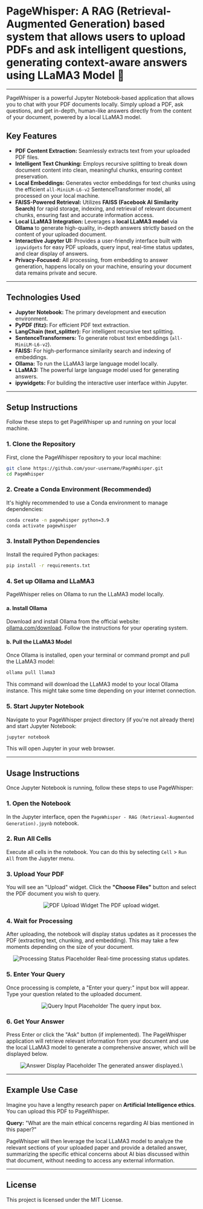 # PageWhisper: A RAG (Retrieval-Augmented Generation) based system that allows users to upload PDFs and ask intelligent questions, generating context-aware answers using LLaMA3 Model 🤖

-----

PageWhisper is a powerful Jupyter Notebook-based application that allows you to chat with your PDF documents locally. Simply upload a PDF, ask questions, and get in-depth, human-like answers directly from the content of your document, powered by a local LLaMA3 model.

## Key Features

  * **PDF Content Extraction:** Seamlessly extracts text from your uploaded PDF files.
  * **Intelligent Text Chunking:** Employs recursive splitting to break down document content into clean, meaningful chunks, ensuring context preservation.
  * **Local Embeddings:** Generates vector embeddings for text chunks using the efficient `all-MiniLM-L6-v2` SentenceTransformer model, all processed on your local machine.
  * **FAISS-Powered Retrieval:** Utilizes **FAISS (Facebook AI Similarity Search)** for rapid storage, indexing, and retrieval of relevant document chunks, ensuring fast and accurate information access.
  * **Local LLaMA3 Integration:** Leverages a **local LLaMA3 model** via **Ollama** to generate high-quality, in-depth answers strictly based on the content of your uploaded document.
  * **Interactive Jupyter UI:** Provides a user-friendly interface built with `ipywidgets` for easy PDF uploads, query input, real-time status updates, and clear display of answers.
  * **Privacy-Focused:** All processing, from embedding to answer generation, happens locally on your machine, ensuring your document data remains private and secure.

-----

## Technologies Used

  * **Jupyter Notebook:** The primary development and execution environment.
  * **PyPDF (fitz):** For efficient PDF text extraction.
  * **LangChain (text\_splitter):** For intelligent recursive text splitting.
  * **SentenceTransformers:** To generate robust text embeddings (`all-MiniLM-L6-v2`).
  * **FAISS:** For high-performance similarity search and indexing of embeddings.
  * **Ollama:** To run the LLaMA3 large language model locally.
  * **LLaMA3:** The powerful large language model used for generating answers.
  * **ipywidgets:** For building the interactive user interface within Jupyter.

-----

## Setup Instructions

Follow these steps to get PageWhisper up and running on your local machine.

### 1\. Clone the Repository

First, clone the PageWhisper repository to your local machine:

```bash
git clone https://github.com/your-username/PageWhisper.git
cd PageWhisper
```

### 2\. Create a Conda Environment (Recommended)

It's highly recommended to use a Conda environment to manage dependencies:

```bash
conda create -n pagewhisper python=3.9
conda activate pagewhisper
```

### 3\. Install Python Dependencies

Install the required Python packages:

```bash
pip install -r requirements.txt
```

### 4\. Set up Ollama and LLaMA3

PageWhisper relies on Ollama to run the LLaMA3 model locally.

#### a. Install Ollama

Download and install Ollama from the official website: [ollama.com/download](https://ollama.com/download). Follow the instructions for your operating system.

#### b. Pull the LLaMA3 Model

Once Ollama is installed, open your terminal or command prompt and pull the LLaMA3 model:

```bash
ollama pull llama3
```

This command will download the LLaMA3 model to your local Ollama instance. This might take some time depending on your internet connection.

### 5\. Start Jupyter Notebook

Navigate to your PageWhisper project directory (if you're not already there) and start Jupyter Notebook:

```bash
jupyter notebook
```

This will open Jupyter in your web browser.

-----

## Usage Instructions

Once Jupyter Notebook is running, follow these steps to use PageWhisper:

### 1\. Open the Notebook

In the Jupyter interface, open the `PageWhisper - RAG (Retrieval-Augmented Generation).jpynb` notebook.

### 2\. Run All Cells

Execute all cells in the notebook. You can do this by selecting `Cell` \> `Run All` from the Jupyter menu.

### 3\. Upload Your PDF

You will see an "Upload" widget. Click the **"Choose Files"** button and select the PDF document you wish to query.

<p align="center"\>
<img src="assets/UI.png" alt="PDF Upload Widget">
<br\>
<em\>The PDF upload widget.</em\>
</p\>

### 4\. Wait for Processing

After uploading, the notebook will display status updates as it processes the PDF (extracting text, chunking, and embedding). This may take a few moments depending on the size of your document.

<p align="center"\>
<img src="assets/Processing.png" alt="Processing Status Placeholder"\>
<br\>
<em\>Real-time processing status updates.</em\>
</p\>

### 5\. Enter Your Query

Once processing is complete, a "Enter your query:" input box will appear. Type your question related to the uploaded document.

<p align="center"\>
<img src="assets/Input.png" alt="Query Input Placeholder"\>
<br\>
<em\>The query input box.</em\>
</p\>

### 6\. Get Your Answer

Press Enter or click the "Ask" button (if implemented). The PageWhisper application will retrieve relevant information from your document and use the local LLaMA3 model to generate a comprehensive answer, which will be displayed below.

<p align="center"\>
<img src="assets/Output.png" alt="Answer Display Placeholder"\>
<br\>
<em\>The generated answer displayed.\</em\>
</p\>

-----

## Example Use Case

Imagine you have a lengthy research paper on **Artificial Intelligence ethics**. You can upload this PDF to PageWhisper.

**Query:** "What are the main ethical concerns regarding AI bias mentioned in this paper?"

PageWhisper will then leverage the local LLaMA3 model to analyze the relevant sections of your uploaded paper and provide a detailed answer, summarizing the specific ethical concerns about AI bias discussed within that document, without needing to access any external information.

-----

## License

This project is licensed under the MIT License.
